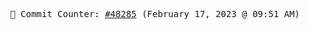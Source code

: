 <p align="center">
    <samp>
        📮 Commit Counter: <a href="https://github.com/Javascript-void0/Javascript-void0/commits/main">#48285</a> (February 17, 2023 @ 09:51 AM)
    </samp>
</p>